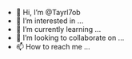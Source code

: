 - 👋 Hi, I’m @Tayrl7ob
- 👀 I’m interested in ...
- 🌱 I’m currently learning ...
- 💞️ I’m looking to collaborate on ...
- 📫 How to reach me ...

<!---
Tayrl7ob/Tayrl7ob is a ✨ special ✨ repository because its `README.md` (this file) appears on your GitHub profile.
You can click the Preview link to take a look at your changes.
--->
